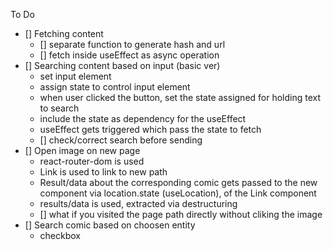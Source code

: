 

To Do
 - [] Fetching content
   - [] separate function to generate hash and url
   - [] fetch inside useEffect as async operation
 - [] Searching content based on input (basic ver)
   - set input element
   - assign state to control input element
   - when user clicked the button, set the state assigned for holding text to search
   - include the state as dependency for the useEffect
   - useEffect gets triggered which pass the state to fetch
   - [] check/correct search before sending
 - [] Open image on new page
    - react-router-dom is used
    - Link is used to link to new path
    - Result/data about the corresponding comic gets passed to the new component
         via location.state (useLocation), of the Link component
    - results/data is used, extracted via destructuring
    - [] what if you visited the page path directly without cliking the image
 - [] Search comic based on choosen entity
   - checkbox